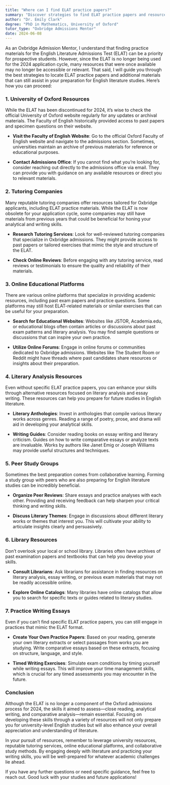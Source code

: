 ```yaml
---
title: "Where can I find ELAT practice papers?"
summary: "Discover strategies to find ELAT practice papers and resources for English Literature Admissions Test preparation, even after its discontinuation for 2024."
author: "Dr. Emily Clark"
degree: "PhD in Mathematics, University of Oxford"
tutor_type: "Oxbridge Admissions Mentor"
date: 2024-06-08
---
```


As an Oxbridge Admission Mentor, I understand that finding practice materials for the English Literature Admissions Test (ELAT) can be a priority for prospective students. However, since the ELAT is no longer being used for the 2024 application cycle, many resources that were once available may no longer be accessible or relevant. That said, I will guide you through the best strategies to locate ELAT practice papers and additional materials that can still assist in your preparation for English literature studies. Here’s how you can proceed:

### 1. **University of Oxford Resources**
While the ELAT has been discontinued for 2024, it’s wise to check the official University of Oxford website regularly for any updates or archival materials. The Faculty of English historically provided access to past papers and specimen questions on their website. 

- **Visit the Faculty of English Website**: Go to the official Oxford Faculty of English website and navigate to the admissions section. Sometimes, universities maintain an archive of previous materials for reference or educational purposes.

- **Contact Admissions Office**: If you cannot find what you’re looking for, consider reaching out directly to the admissions office via email. They can provide you with guidance on any available resources or direct you to relevant materials.

### 2. **Tutoring Companies**
Many reputable tutoring companies offer resources tailored for Oxbridge applicants, including ELAT practice materials. While the ELAT is now obsolete for your application cycle, some companies may still have materials from previous years that could be beneficial for honing your analytical and writing skills.

- **Research Tutoring Services**: Look for well-reviewed tutoring companies that specialize in Oxbridge admissions. They might provide access to past papers or tailored exercises that mimic the style and structure of the ELAT.

- **Check Online Reviews**: Before engaging with any tutoring service, read reviews or testimonials to ensure the quality and reliability of their materials.

### 3. **Online Educational Platforms**
There are various online platforms that specialize in providing academic resources, including past exam papers and practice questions. Some platforms may still host ELAT-related materials or similar exercises that can be useful for your preparation.

- **Search for Educational Websites**: Websites like JSTOR, Academia.edu, or educational blogs often contain articles or discussions about past exam patterns and literary analysis. You may find sample questions or discussions that can inspire your own practice.

- **Utilize Online Forums**: Engage in online forums or communities dedicated to Oxbridge admissions. Websites like The Student Room or Reddit might have threads where past candidates share resources or insights about their preparation.

### 4. **Literary Analysis Resources**
Even without specific ELAT practice papers, you can enhance your skills through alternative resources focused on literary analysis and essay writing. These resources can help you prepare for future studies in English literature.

- **Literary Anthologies**: Invest in anthologies that compile various literary works across genres. Reading a range of poetry, prose, and drama will aid in developing your analytical skills.

- **Writing Guides**: Consider reading books on essay writing and literary criticism. Guides on how to write comparative essays or analyze texts are invaluable. Works by authors like Janet Emig or Joseph Williams may provide useful structures and techniques.

### 5. **Peer Study Groups**
Sometimes the best preparation comes from collaborative learning. Forming a study group with peers who are also preparing for English literature studies can be incredibly beneficial.

- **Organize Peer Reviews**: Share essays and practice analyses with each other. Providing and receiving feedback can help sharpen your critical thinking and writing skills.

- **Discuss Literary Themes**: Engage in discussions about different literary works or themes that interest you. This will cultivate your ability to articulate insights clearly and persuasively.

### 6. **Library Resources**
Don’t overlook your local or school library. Libraries often have archives of past examination papers and textbooks that can help you develop your skills.

- **Consult Librarians**: Ask librarians for assistance in finding resources on literary analysis, essay writing, or previous exam materials that may not be readily accessible online.

- **Explore Online Catalogs**: Many libraries have online catalogs that allow you to search for specific texts or guides related to literary studies. 

### 7. **Practice Writing Essays**
Even if you can’t find specific ELAT practice papers, you can still engage in practices that mimic the ELAT format.

- **Create Your Own Practice Papers**: Based on your reading, generate your own literary extracts or select passages from works you are studying. Write comparative essays based on these extracts, focusing on structure, language, and style.

- **Timed Writing Exercises**: Simulate exam conditions by timing yourself while writing essays. This will improve your time management skills, which is crucial for any timed assessments you may encounter in the future.

### Conclusion
Although the ELAT is no longer a component of the Oxford admissions process for 2024, the skills it aimed to assess—close reading, analytical writing, and comparative analysis—remain essential. Focusing on developing these skills through a variety of resources will not only prepare you for university-level English studies but will also enhance your overall appreciation and understanding of literature.

In your pursuit of resources, remember to leverage university resources, reputable tutoring services, online educational platforms, and collaborative study methods. By engaging deeply with literature and practicing your writing skills, you will be well-prepared for whatever academic challenges lie ahead.

If you have any further questions or need specific guidance, feel free to reach out. Good luck with your studies and future applications!
    